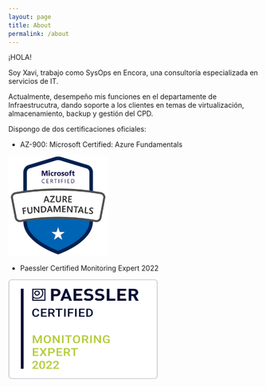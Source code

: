 ```yaml
---
layout: page
title: About
permalink: /about
---
```


¡HOLA! 

Soy Xavi, trabajo como SysOps en Encora, una consultoría especializada en servicios de IT. 

Actualmente, desempeño mis funciones en el departamente de Infraestrucutra, dando soporte a los clientes en temas de virtualización, almacenamiento, backup y gestión del CPD.

Dispongo de dos certificaciones oficiales:

- AZ-900: Microsoft Certified: Azure Fundamentals 

<img src="assets/image/az900.png" width="200" height="200">

- Paessler Certified Monitoring Expert 2022

<img src="assets/image/badge_certified-monitoring-expert-2022.png" width="300" height="200">
